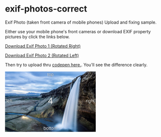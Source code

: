 # exif-photos-correct
Exif Photo (taken front camera of mobile phones) Upload and fixing sample.

Either use your mobile phone's front cameras or download EXIF property pictures by click the links below.
      
<a href="https://raw.githubusercontent.com/muammerkeles/exif-photos-correct/master/EXIFphotoCorrecting/Content/images/DSC_160s5.jpg" class="btn-link" target="_blank"> Download Exif Photo 1 (Rotated Right)</a>
      
<a href="https://raw.githubusercontent.com/muammerkeles/exif-photos-correct/master/EXIFphotoCorrecting/Content/images/Landscape_4.jpg" class="ml-3 btn-link" target="_blank">Download Exif Photo 2 (Rotated Left)</a>


Then try to upload thru <a href="https://codepen.io/muammer/pen/aqNMxR" class="ml-3 btn-link" target="_blank"> codepen here.</a>. 
You'll see the difference clearly.


<img src="https://raw.githubusercontent.com/muammerkeles/exif-photos-correct/master/EXIFphotoCorrecting/Content/images/Landscape_4.jpg" width="300"/>
